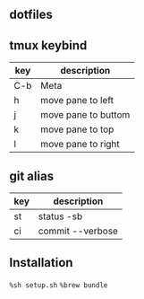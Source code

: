 ## dotfiles

## tmux keybind
|key|description        |
|---|-------------------|
|C-b|Meta               |
|h  |move pane to left  |
|j  |move pane to buttom|
|k  |move pane to top   |
|l  |move pane to right |

## git alias
|key|description     |
|---|----------------|
|st |status -sb      |
|ci |commit --verbose|

## Installation
`%sh setup.sh`
`%brew bundle`
